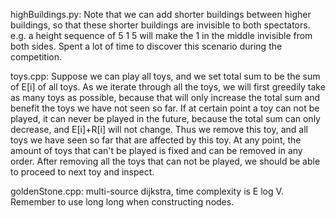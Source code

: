 highBuildings.py: Note that we can add shorter buildings between higher buildings, so that these shorter buildings are invisible to both spectators. e.g. a height sequence of 5 1 5 will make the 1 in the middle invisible from both sides. Spent a lot of time to discover this scenario during the competition.

toys.cpp: Suppose we can play all toys, and we set total sum to be the sum of E\[i] of all toys. As we iterate through all the toys, we will first greedily take as many toys as possible, because that will only increase the total sum and benefit the toys we have not seen so far. If at certain point a toy can not be played, it can never be played in the future, because the total sum can only decrease, and E\[i]+R\[i] will not change. Thus we remove this toy, and all toys we have seen so far that are affected by this toy. At any point, the amount of toys that can't be played is fixed and can be removed in any order. After removing all the toys that can not be played, we should be able to proceed to next toy and inspect.

goldenStone.cpp: multi-source dijkstra, time complexity is E log V. Remember to use long long when constructing nodes. 

